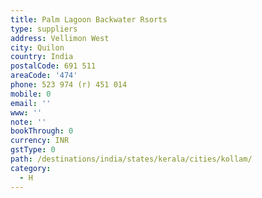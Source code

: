 ```yaml
---
title: Palm Lagoon Backwater Rsorts
type: suppliers
address: Vellimon West
city: Quilon
country: India
postalCode: 691 511
areaCode: '474'
phone: 523 974 (r) 451 014
mobile: 0
email: ''
www: ''
note: ''
bookThrough: 0
currency: INR
gstType: 0
path: /destinations/india/states/kerala/cities/kollam/
category:
  - H
---
```


